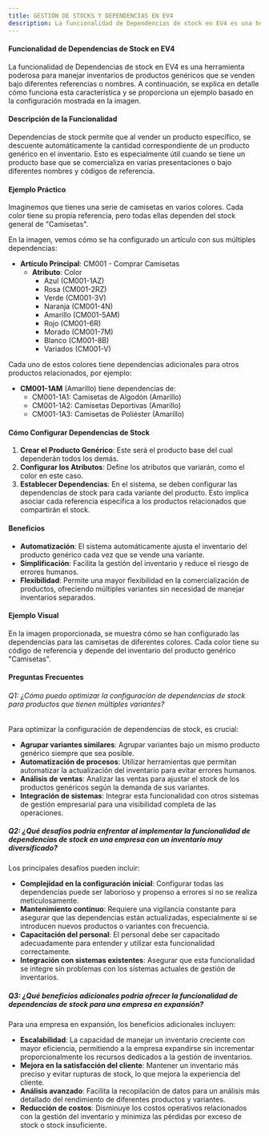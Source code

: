 ```yaml
---
title: GESTIÓN DE STOCKS Y DEPENDENCIAS EN EV4
description: La funcionalidad de Dependencias de stock en EV4 es una herramienta poderosa para manejar inventarios de productos genéricos que se venden bajo diferentes referencias o nombres. A continuación, se explica en detalle cómo funciona esta característica y se proporciona un ejemplo basado en la configuración mostrada en la imagen.
---
```




#### Funcionalidad de Dependencias de Stock en EV4

La funcionalidad de Dependencias de stock en EV4 es una herramienta poderosa para manejar inventarios de productos genéricos que se venden bajo diferentes referencias o nombres. A continuación, se explica en detalle cómo funciona esta característica y se proporciona un ejemplo basado en la configuración mostrada en la imagen.

#### Descripción de la Funcionalidad

Dependencias de stock permite que al vender un producto específico, se descuente automáticamente la cantidad correspondiente de un producto genérico en el inventario. Esto es especialmente útil cuando se tiene un producto base que se comercializa en varias presentaciones o bajo diferentes nombres y códigos de referencia.

#### Ejemplo Práctico

Imaginemos que tienes una serie de camisetas en varios colores. Cada color tiene su propia referencia, pero todas ellas dependen del stock general de "Camisetas".

En la imagen, vemos cómo se ha configurado un artículo con sus múltiples dependencias:

- **Artículo Principal**: CM001 - Comprar Camisetas
    - **Atributo**: Color
        - Azul (CM001-1AZ)
        - Rosa (CM001-2RZ)
        - Verde (CM001-3V)
        - Naranja (CM001-4N)
        - Amarillo (CM001-5AM)
        - Rojo (CM001-6R)
        - Morado (CM001-7M)
        - Blanco (CM001-8B)
        - Variados (CM001-V)

Cada uno de estos colores tiene dependencias adicionales para otros productos relacionados, por ejemplo:

- **CM001-1AM** (Amarillo) tiene dependencias de:
    - CM001-1A1: Camisetas de Algodón (Amarillo)
    - CM001-1A2: Camisetas Deportivas (Amarillo)
    - CM001-1A3: Camisetas de Poliéster (Amarillo)

#### Cómo Configurar Dependencias de Stock

1. **Crear el Producto Genérico**: Este será el producto base del cual dependerán todos los demás.
2. **Configurar los Atributos**: Define los atributos que variarán, como el color en este caso.
3. **Establecer Dependencias**: En el sistema, se deben configurar las dependencias de stock para cada variante del producto. Esto implica asociar cada referencia específica a los productos relacionados que compartirán el stock.

#### Beneficios

- **Automatización**: El sistema automáticamente ajusta el inventario del producto genérico cada vez que se vende una variante.
- **Simplificación**: Facilita la gestión del inventario y reduce el riesgo de errores humanos.
- **Flexibilidad**: Permite una mayor flexibilidad en la comercialización de productos, ofreciendo múltiples variantes sin necesidad de manejar inventarios separados.

#### Ejemplo Visual

En la imagen proporcionada, se muestra cómo se han configurado las dependencias para las camisetas de diferentes colores. Cada color tiene su código de referencia y depende del inventario del producto genérico "Camisetas".

#### Preguntas Frecuentes

###### Q1: ¿Cómo puedo optimizar la configuración de dependencias de stock para productos que tienen múltiples variantes?

Para optimizar la configuración de dependencias de stock, es crucial:

- **Agrupar variantes similares**: Agrupar variantes bajo un mismo producto genérico siempre que sea posible.
- **Automatización de procesos**: Utilizar herramientas que permitan automatizar la actualización del inventario para evitar errores humanos.
- **Análisis de ventas**: Analizar las ventas para ajustar el stock de los productos genéricos según la demanda de sus variantes.
- **Integración de sistemas**: Integrar esta funcionalidad con otros sistemas de gestión empresarial para una visibilidad completa de las operaciones.

##### Q2: ¿Qué desafíos podría enfrentar al implementar la funcionalidad de dependencias de stock en una empresa con un inventario muy diversificado?

Los principales desafíos pueden incluir:

- **Complejidad en la configuración inicial**: Configurar todas las dependencias puede ser laborioso y propenso a errores si no se realiza meticulosamente.
- **Mantenimiento continuo**: Requiere una vigilancia constante para asegurar que las dependencias están actualizadas, especialmente si se introducen nuevos productos o variantes con frecuencia.
- **Capacitación del personal**: El personal debe ser capacitado adecuadamente para entender y utilizar esta funcionalidad correctamente.
- **Integración con sistemas existentes**: Asegurar que esta funcionalidad se integre sin problemas con los sistemas actuales de gestión de inventarios.

##### Q3: ¿Qué beneficios adicionales podría ofrecer la funcionalidad de dependencias de stock para una empresa en expansión?

Para una empresa en expansión, los beneficios adicionales incluyen:

- **Escalabilidad**: La capacidad de manejar un inventario creciente con mayor eficiencia, permitiendo a la empresa expandirse sin incrementar proporcionalmente los recursos dedicados a la gestión de inventarios.
- **Mejora en la satisfacción del cliente**: Mantener un inventario más preciso y evitar rupturas de stock, lo que mejora la experiencia del cliente.
- **Análisis avanzado**: Facilita la recopilación de datos para un análisis más detallado del rendimiento de diferentes productos y variantes.
- **Reducción de costos**: Disminuye los costos operativos relacionados con la gestión del inventario y minimiza las pérdidas por exceso de stock o stock insuficiente.